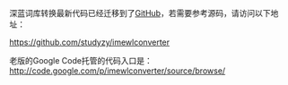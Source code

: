 深蓝词库转换最新代码已经迁移到了[GitHub](https://github.com/studyzy)，若需要参考源码，请访问以下地址：

https://github.com/studyzy/imewlconverter

老版的Google Code托管的代码入口是：
http://code.google.com/p/imewlconverter/source/browse/